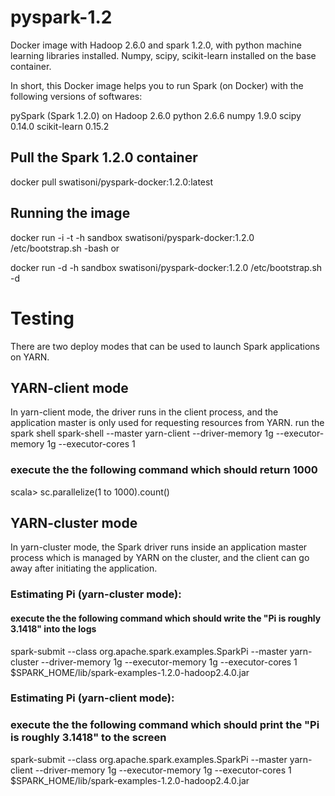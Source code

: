 # pyspark-1.2
Docker image with Hadoop 2.6.0 and spark 1.2.0, with python machine learning libraries installed. Numpy, scipy, scikit-learn installed on the base container.

In short, this Docker image helps you to run Spark (on Docker) with the following versions of softwares:

pySpark (Spark 1.2.0) on Hadoop 2.6.0
python 2.6.6
numpy 1.9.0
scipy 0.14.0
scikit-learn 0.15.2

## Pull the Spark 1.2.0 container 

docker pull swatisoni/pyspark-docker:1.2.0:latest

## Running the image

docker run -i -t -h sandbox swatisoni/pyspark-docker:1.2.0 /etc/bootstrap.sh -bash
or

docker run -d -h sandbox swatisoni/pyspark-docker:1.2.0 /etc/bootstrap.sh -d

# Testing

There are two deploy modes that can be used to launch Spark applications on YARN.

## YARN-client mode

In yarn-client mode, the driver runs in the client process, and the application master is only used for requesting resources from YARN.
run the spark shell
spark-shell --master yarn-client --driver-memory 1g --executor-memory 1g --executor-cores 1

### execute the the following command which should return 1000
scala> sc.parallelize(1 to 1000).count()

## YARN-cluster mode

In yarn-cluster mode, the Spark driver runs inside an application master process which is managed by YARN on the cluster, and the client can go away after initiating the application.

### Estimating Pi (yarn-cluster mode):

#### execute the the following command which should write the "Pi is roughly 3.1418" into the logs
spark-submit --class org.apache.spark.examples.SparkPi --master yarn-cluster --driver-memory 1g --executor-memory 1g --executor-cores 1 $SPARK_HOME/lib/spark-examples-1.2.0-hadoop2.4.0.jar

### Estimating Pi (yarn-client mode):

### execute the the following command which should print the "Pi is roughly 3.1418" to the screen
spark-submit --class org.apache.spark.examples.SparkPi --master yarn-client --driver-memory 1g --executor-memory 1g --executor-cores 1 $SPARK_HOME/lib/spark-examples-1.2.0-hadoop2.4.0.jar
